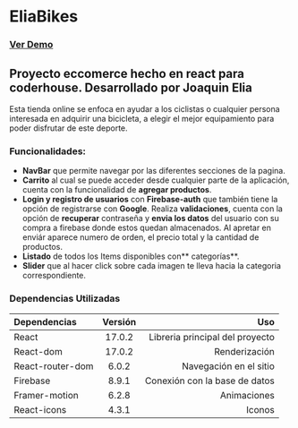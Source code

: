 # **EliaBikes**
### [Ver Demo](https://eliabikes.netlify.app/ "## Ver Demo")
## **Proyecto eccomerce hecho en react para coderhouse. Desarrollado por Joaquin Elia**
Esta tienda online se enfoca en ayudar a los ciclistas o cualquier persona interesada en adquirir una bicicleta, a elegir el mejor equipamiento para poder disfrutar de este deporte.

### Funcionalidades:
- **NavBar** que permite navegar por las diferentes secciones de la pagina.
- **Carrito** al cual se puede acceder desde cualquier parte de la aplicación, cuenta con la funcionalidad de **agregar productos**.
- **Login y registro de usuarios** con **Firebase-auth** que también tiene la opción de registrarse con **Google**. Realiza **validaciones**, cuenta con la opción de **recuperar** contraseña y **envia los datos** del usuario con su compra a firebase donde estos quedan almacenados. Al apretar en enviár aparece numero de orden, el precio total y la cantidad de productos.
- **Listado** de todos los Items disponibles con** categorías**.
- **Slider** que al hacer click sobre cada imagen te lleva hacia la categoria correspondiente.

###  Dependencias Utilizadas
| Dependencias  | Versión  | Uso |
| :------------ |:---------------:| -----:|
| React   			   | 17.0.2    	| Libreria principal del proyecto|
| React-dom   	  | 17.0.2    | 	Renderización  |
| React-router-dom| 6.0.2   | Navegación en el sitio    |
| Firebase			  | 8.9.1     | Conexión con la base de datos |
| Framer-motion    | 6.2.8      | Animaciones  |
| React-icons      | 4.3.1     | Iconos |

